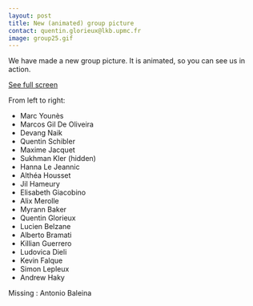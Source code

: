 ```yaml
---
layout: post
title: New (animated) group picture
contact: quentin.glorieux@lkb.upmc.fr
image: group25.gif
---
```


We have made a new group picture. It is animated, so you can see us in action.

[See full screen](/assets/images/news/group25.gif)

From left to right:
- Marc Younès
- Marcos Gil De Oliveira
- Devang Naik
- Quentin Schibler
- Maxime Jacquet
- Sukhman Kler (hidden)
- Hanna Le Jeannic
- Althéa Housset
- Jil Hameury
- Elisabeth Giacobino
- Alix Merolle
- Myrann Baker
- Quentin Glorieux
- Lucien Belzane
- Alberto Bramati
- Killian Guerrero
- Ludovica Dieli
- Kevin Falque
- Simon Lepleux
- Andrew Haky

Missing : Antonio Baleina